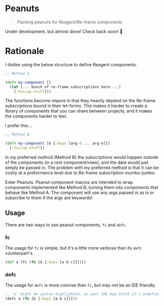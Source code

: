 # Peanuts

> Packing peanuts for Reagent/Re-frame components

Under development, but almost done! Check back soon! :construction_worker:

# Rationale

I dislike using the below structure to define Reagent components.

```clojure
;; Method A

(defn my-component []
  (let [... bunch of re-frame subscriptions here ...]
    [:hiccup-stuff]))
```

The functions become impure in that they heavily depend on the Re-frame subscriptions bound in their let-forms. This makes it harder to create a library of components that you can share between projects, and it makes the components harder to test.

I prefer this...

```clojure
;; Method B

(defn my-component [& {:keys [arg-0 ... arg-n]}]
  [:hiccup-stuff])
```

In my preferred method (Method B) the subscriptions would happen outside of the components (in a root component/view), and the data would just simply be passed in. The problem with my preferred method is that it can be costly at a preformance level due to Re-frame subscription mumbo-jumbo.

Enter Peanuts. Peanut component macros are intended to wrap components implemented like Method B, turning them into components that behave like Method A. The component will use any args passed in as is _or_ subscribe to them if the args are keywords!

## Usage

There are two ways to use peanut components, `fc` and `defc`.

### fc

The usage for `fc` is simple, but it's a little more verbose than its `defc` counterpart's.

```clojure
(def a (fc (fn [& {:keys [a b c]}])))
```

### defc

The usage for `defc` is more concise than `fc`, but may not be as IDE friendly.

```clojure
;; 'a' might be syntax highlighted, as your IDE may think it's undefined
(defc a (fn [& {:keys [a b c]}]))
```
